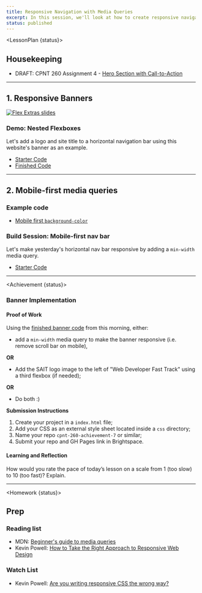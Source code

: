 ```yaml
---
title: Responsive Navigation with Media Queries
excerpt: In this session, we'll look at how to create responsive navigation with flexbox and media queries.
status: published
---
```

<script>
	import Homework from "$lib/components/Homework.svelte";
	import LessonPlan from "$lib/components/LessonPlan.svelte";
	import LabTime from "$lib/components/LabTime.svelte";
	import Achievement from "$lib/components/Achievement.svelte";
</script>

<LessonPlan {status}>

## Housekeeping
- DRAFT: CPNT 260 Assignment 4 - [Hero Section with Call-to-Action](/courses/cpnt-260/assessments/assignment-4)

---

## 1. Responsive Banners
[![Flex Extras slides](/images/slides/responsive-banners.png)](https://sait-wbdv.github.io/slides/w23/cpnt-260/responsive-banners.html)

### Demo: Nested Flexboxes
Let's add a logo and site title to a horizontal navigation bar using this website's banner as an example.
- [Starter Code](https://github.com/sait-wbdv/dailies-w23/tree/main/2023-01-31-banners-media-queries/01-internal-banner-starter)
- [Finished Code](https://github.com/sait-wbdv/dailies-w23/tree/main/2023-01-31-banners-media-queries/02-internal-banner-finished)

---

## 2. Mobile-first media queries
### Example code
- [Mobile first `background-color`](https://github.com/sait-wbdv/dailies-w23/tree/main/2023-01-31-banners-media-queries/03-mobile-first-min-width)

### Build Session: Mobile-first nav bar
Let's make yesterday's horizontal nav bar responsive by adding a `min-width` media query.
- [Starter Code](https://github.com/sait-wbdv/dailies-w23/tree/main/2023-01-31-banners-media-queries/04-mobile-first-starter)

</LessonPlan>

---

<Achievement {status}>

### Banner Implementation

#### Proof of Work
Using the [finished banner code](https://github.com/sait-wbdv/dailies-w23/tree/main/2023-01-31-banners-media-queries/02-internal-banner-finished) from this morning, either:
- add a `min-width` media query to make the banner responsive (i.e. remove scroll bar on mobile),

**OR**

- Add the SAIT logo image to the left of "Web Developer Fast Track" using a third flexbox (if needed);

**OR**

- Do both :)

**Submission Instructions**
1. Create your project in a `index.html` file;
2. Add your CSS as an external style sheet located inside a `css` directory;
3. Name your repo `cpnt-260-achievement-7` or similar;
4. Submit your repo and GH Pages link in Brightspace.

#### Learning and Reflection
How would you rate the pace of today’s lesson on a scale from 1 (too slow) to 10 (too fast)? Explain.

</Achievement>

---

<Homework {status}>

## Prep
### Reading list
- MDN: [Beginner's guide to media queries](https://developer.mozilla.org/en-US/docs/Learn/CSS/CSS_layout/Media_queries)
- Kevin Powell: [How to Take the Right Approach to Responsive Web Design](https://www.freecodecamp.org/news/taking-the-right-approach-to-responsive-web-design/)

### Watch List
- Kevin Powell: [Are you writing responsive CSS the wrong way?](https://www.youtube.com/watch?v=0ohtVzCSHqs)

</Homework>